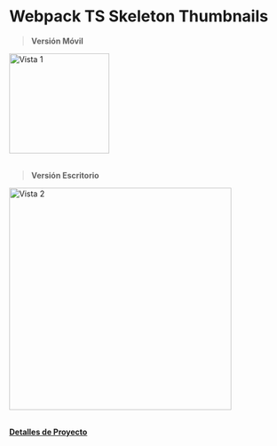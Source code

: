 # __Webpack TS Skeleton Thumbnails__

> __Versión Móvil__

<div>
    <img src="https://res.cloudinary.com/daniel-dev23/image/upload/v1664338654/Webpack%20TS%20Skeleton/2_nlvsgn.png" alt="Vista 1" width="180px">
</div>

<br>

> __Versión Escritorio__

<div>
    <img src="https://res.cloudinary.com/daniel-dev23/image/upload/v1664338654/Webpack%20TS%20Skeleton/1_bxwkfb.png" alt="Vista 2" width="400px">
</div>

<br>

__[Detalles de Proyecto](./README.md)__
